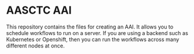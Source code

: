 # AASCTC AAI

This repository contains the files for creating an AAI. It allows you to schedule workflows to run on a server. If you are using a backend such as Kubernetes or Openshift, then you can run the workflows across many different nodes at once.